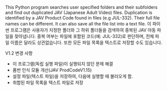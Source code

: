 This Python program searches user specified folders and their subfolders and find out duplicated JAV (Japanese Adult Video) files.
Duplication is identified by a JAV Product Code found in files (e.g JUL-332). Their full file names can be different.
It can also save all the file list into a text file.
이 파이썬 프로그램은 사용자가 지정한 폴더와 그 하위 폴더들을 검색하여 중복된 JAV 야동 파일을 찾아냅니다.
중복 여부는 파일에 포함된 코드(예: JUL-332)로 판단하며, 전체 파일 이름은 달라도 상관없습니다.
또한 모든 파일 목록을 텍스트로 저장할 수도 있습니다. 

V1.2 변경 사항
- 이 프로그램(독립 실행 파일)이 실행되지 않던 문제 해결
- 품번 인식 모듈 개선(JAV ProdCodeV1.15)
- 설정 파일(텍스트 파일)을 저장하여, 다음에 실행할 때 불러오게 함.
- 취합된 파일 목록을 텍스트 파일로 저장
